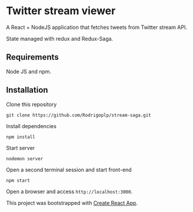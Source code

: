 # Twitter stream viewer

A React + NodeJS application that fetches tweets from Twitter stream API.

State managed with redux and Redux-Saga.

## Requirements

Node JS and npm.

## Installation

Clone this repository

	git clone https://github.com/Rodrigoplp/stream-saga.git

Install dependencies

	npm install

Start server

	nodemon server

Open a second terminal session and start front-end

	npm start

Open a browser and access `http://localhost:3000`.

This project was bootstrapped with [Create React App](https://github.com/facebook/create-react-app).
